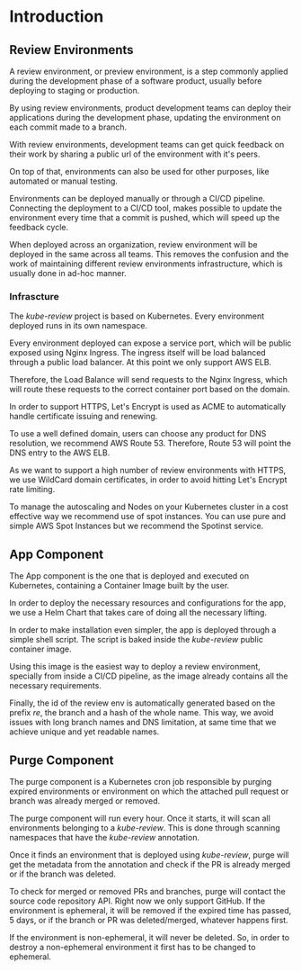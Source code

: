 # Introduction

## Review Environments

A review environment, or preview environment, is a step commonly applied during the development phase of a software product, usually before deploying to staging or production.

By using review environments, product development teams can deploy their applications during the development phase, updating the environment on each commit made to a branch.

With review environments, development teams can get quick feedback on their work by sharing a public url of the environment with it's peers.

On top of that, environments can also be used for other purposes, like automated or manual testing.

Environments can be deployed manually or through a CI/CD pipeline. Connecting the deployment to a CI/CD tool, makes possible to update the environment every time that a commit is pushed, which will speed up the feedback cycle.

When deployed across an organization, review environment will be deployed in the same across all teams. This removes the confusion and the work of maintaining different review environments infrastructure, which is usually done in ad-hoc manner.

### Infrascture

The *kube-review* project is based on Kubernetes. Every environment deployed runs in its own namespace.

Every environment deployed can expose a service port, which will be public exposed using Nginx Ingress. The ingress itself will be load balanced through a public load balancer. At this point we only support AWS ELB.

Therefore, the Load Balance will send requests to the Nginx Ingress, which will route these requests to the correct container port based on the domain.

In order to support HTTPS, Let's Encrypt is used as ACME to automatically handle certificate issuing and renewing.

To use a well defined domain, users can choose any product for DNS resolution, we recommend AWS Route 53. Therefore, Route 53 will point the DNS entry to the AWS ELB.

As we want to support a high number of review environments with HTTPS, we use WildCard domain certificates, in order to avoid hitting Let's Encrypt rate limiting.

To manage the autoscaling and Nodes on your Kubernetes cluster in a cost effective way we recommend use of spot instances. You can use pure and simple AWS Spot Instances but we recommend the Spotinst service.

## App Component

The App component is the one that is deployed and executed on Kubernetes, containing a Container Image built by the user.

In order to deploy the necessary resources and configurations for the app, we use a Helm Chart that takes care of doing all the necessary lifting.

In order to make installation even simpler, the app is deployed through a simple shell script. The script is baked inside the *kube-review* public container image.

Using this image is the easiest way to deploy a review environment, specially from inside a CI/CD pipeline, as the image already contains all the necessary requirements.

Finally, the id of the review env is automatically generated based on the prefix *re*, the branch and a hash of the whole name. This way, we avoid issues with long branch names and DNS limitation, at same time that we achieve unique and yet readable names.

## Purge Component

The purge component is a Kubernetes cron job responsible by purging expired environments or environment on which the attached pull request or branch was already merged or removed.

The purge component will run every hour. Once it starts, it will scan all environments belonging to a *kube-review*. This is done through scanning namespaces that have the *kube-review* annotation.

Once it finds an environment that is deployed using *kube-review*, purge will get the metadata from the annotation and check if the PR is already merged or if the branch was deleted.

To check for merged or removed PRs and branches, purge will contact the source code repository API. Right now we only support GitHub. If the environment is ephemeral, it will be removed if the expired time has passed, 5 days, or if the branch or PR was deleted/merged, whatever happens first.

If the environment is non-ephemeral, it will never be deleted. So, in order to destroy a non-ephemeral environment it first has to be changed to ephemeral.